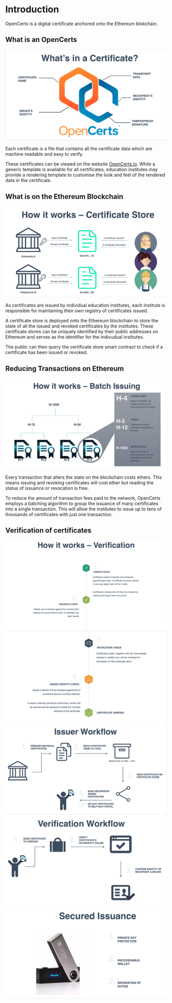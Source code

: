 # Introduction

OpenCerts is a digital certificate anchored onto the Ethereum blokchain. 

## What is an OpenCerts

![Inside a Certificate](./assets/introduction/inside-a-certificate.png)

Each certificate is a file that contains all the certificate data which are machine readable and easy to verify.

These certificates can be viewed on the website [OpenCerts.io](https://opencerts.io/). While a generic template is available for all certificates, education institutes may provide a rendering template to customise the look and feel of the rendered data in the certificate.

## What is on the Ethereum Blockchain

![Certificate Store](./assets/introduction/certificate-store.png)

As certificates are issued by individual education institutes, each institute is responsible for maintaining their own registry of certificates issued.

A certificate store is deployed onto the Ethereum blockchain to store the state of all the issued and revoked certificates by the institutes. These certificate stores can be uniquely identified by their public addresses on Ethereum and serves as the identifier for the indivudual institutes. 

The public can then query the certificate store smart contract to check if a certificate has been issued or revoked. 

## Reducing Transactions on Ethereum

![Batch Issuing](./assets/introduction/batch-issuing.png)

Every transaction that alters the state on the blockchain costs ethers. This means issuing and revoking certificates will cost ether but reading the status of issuance or revocation is free. 

To reduce the amount of transaction fees paid to the network, OpenCerts employs a batching algorithm to group the issuance of many certificates into a single transaction. This will allow the institutes to issue up to tens of thousands of certificates with just one transaction.

## Verification of certificates

![Verification](./assets/introduction/verification-part-1.png)
![Verification](./assets/introduction/verification-part-2.png)
![Verification](./assets/introduction/issuer-workflow.png)
![Verification](./assets/introduction/verification-workflow.png)
![Verification](./assets/introduction/secured-issuance.png)
